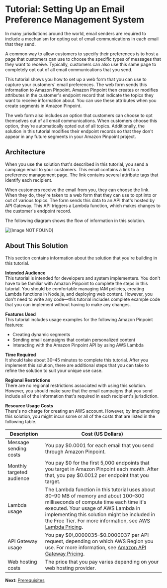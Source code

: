 # Tutorial: Setting Up an Email Preference Management System<a name="tutorials-email-prefs"></a>

In many jurisdictions around the world, email senders are required to include a mechanism for opting out of email communications in each email that they send\.

A common way to allow customers to specify their preferences is to host a page that customers can use to choose the specific types of messages that they want to receive\. Typically, customers can also use this same page to completely opt out of all email communications that you send\.

This tutorial shows you how to set up a web form that you can use to capture your customers' email preferences\. The web form sends this information to Amazon Pinpoint\. Amazon Pinpoint then creates or modifies attributes in the customer's endpoint record that indicate the topics they want to receive information about\. You can use these attributes when you create segments in Amazon Pinpoint\.

The web form also includes an option that customers can choose to opt themselves out of all email communications\. When customers choose this option, they're automatically opted out of all topics\. Additionally, the solution in this tutorial modifies their endpoint records so that they don't appear in any future segments in your Amazon Pinpoint project\.

## Architecture<a name="tutorials-email-prefs-arch"></a>

When you use the solution that's described in this tutorial, you send a campaign email to your customers\. This email contains a link to a preference management page\. The link contains several attribute tags that identify each recipient\.

When customers receive the email from you, they can choose the link\. When they do, they're taken to a web form that they can use to opt into or out of various topics\. The form sends this data to an API that's hosted by API Gateway\. This API triggers a Lambda function, which makes changes to the customer's endpoint record\.

The following diagram shows the flow of information in this solution\.

![\[Image NOT FOUND\]](http://docs.aws.amazon.com/pinpoint/latest/developerguide/images/Email_Prefs_Tutorial_Architecture.png)

## About This Solution<a name="tutorials-email-prefs-about"></a>

This section contains information about the solution that you're building in this tutorial\.

**Intended Audience**  
This tutorial is intended for developers and system implementers\. You don't have to be familiar with Amazon Pinpoint to complete the steps in this tutorial\. You should be comfortable managing IAM policies, creating Lambda functions in Node\.js, and deploying web content\. However, you don't need to write any code—this tutorial includes complete example code that you can implement without having to make any changes\.

**Features Used**  
This tutorial includes usage examples for the following Amazon Pinpoint features:
+ Creating dynamic segments
+ Sending email campaigns that contain personalized content
+ Interacting with the Amazon Pinpoint API by using AWS Lambda

**Time Required**  
It should take about 30–45 minutes to complete this tutorial\. After you implement this solution, there are additional steps that you can take to refine the solution to suit your unique use case\.

**Regional Restrictions**  
There are no regional restrictions associated with using this solution\. However, you should make sure that the email campaigns that you send include all of the information that's required in each recipient's jurisdiction\. 

**Resource Usage Costs**  
There's no charge for creating an AWS account\. However, by implementing this solution, you might incur some or all of the costs that are listed in the following table\.


| Description | Cost \(US Dollars\) | 
| --- | --- | 
| Message sending costs | You pay $0\.0001 for each email that you send through Amazon Pinpoint\. | 
| Monthly targeted audience | You pay $0 for the first 5,000 endpoints that you target in Amazon Pinpoint each month\. After that, you pay $0\.0012 per endpoint that you target\. | 
| Lambda usage | The Lambda function in this tutorial uses about 80–90 MB of memory and about 100–300 milliseconds of compute time each time it's executed\. Your usage of AWS Lambda in implementing this solution might be included in the Free Tier\. For more information, see [AWS Lambda Pricing](https://aws.amazon.com/lambda/pricing/)\. | 
| API Gateway usage | You pay $0\.0000035–$0\.0000037 per API request, depending on which AWS Region you use\. For more information, see [Amazon API Gateway Pricing](https://aws.amazon.com/api-gateway/pricing/)\. | 
| Web hosting costs | The price that you pay varies depending on your web hosting provider\. | 

**Next**: [Prerequisites](tutorials-email-prefs-prereqs.md)